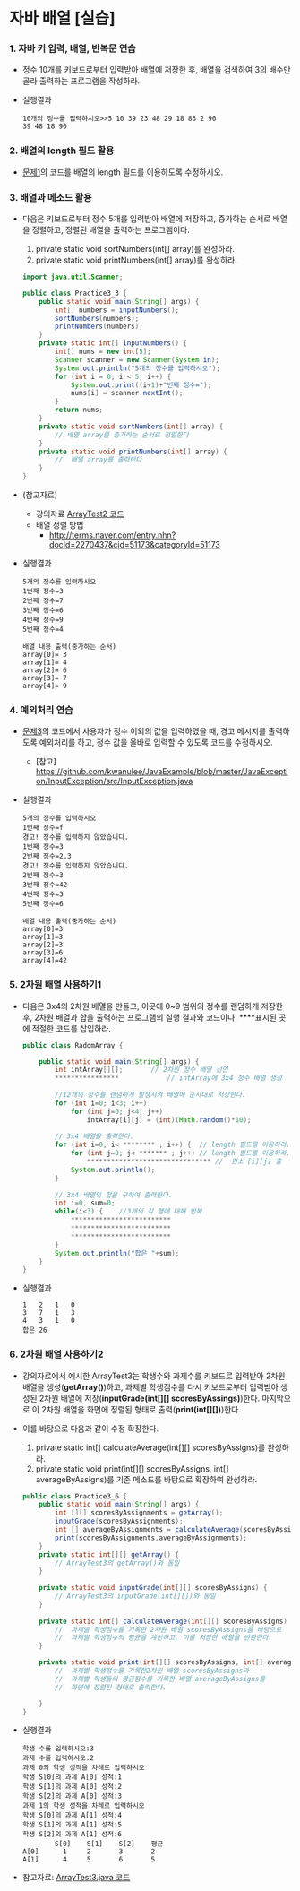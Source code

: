 # 자바 배열 [실습]

<a name="1"></a>
### 1.	자바 키 입력, 배열, 반복문 연습
- 정수 10개를 키보드로부터 입력받아 배열에 저장한 후, 배열을 검색하여 3의 배수만 골라 출력하는 프로그램을 작성하라.

- 실행결과
	
	```
	10개의 정수를 입력하시오>>5 10 39 23 48 29 18 83 2 90 
	39 48 18 90
	```

<a name="2"></a>
### 2. 배열의 length 필드 활용
- [문제1](#1)의 코드를 배열의 length 필드를 이용하도록 수정하시오. 

<a name="3"></a>
### 3. 배열과 메소드 활용
- 다음은 키보드로부터 정수 5개를 입력받아 배열에 저장하고, 증가하는 순서로 배열을 정렬하고, 정렬된 배열을 출력하는 프로그램이다.
	1. private static void sortNumbers(int[] array)를 완성하라.
	2. private static void printNumbers(int[] array)를 완성하라.
 
	```java
	import java.util.Scanner;
	
	public class Practice3_3 {
	    public static void main(String[] args) {
	        int[] numbers = inputNumbers();
	        sortNumbers(numbers);
	        printNumbers(numbers);
	    }
	    private static int[] inputNumbers() {
	        int[] nums = new int[5];
	        Scanner scanner = new Scanner(System.in);
	        System.out.println("5개의 정수를 입력하시오");
	        for (int i = 0; i < 5; i++) {
	            System.out.print((i+1)+"번째 정수=");
	            nums[i] = scanner.nextInt();
	        }
	        return nums;
	    }
	    private static void sortNumbers(int[] array) {
	        // 배열 array를 증가하는 순서로 정렬한다 
	    }
	    private static void printNumbers(int[] array) {
	        //  배열 array를 출력한다 
	    }
	}
	```

- (참고자료)
	- 강의자료 [ArrayTest2 코드](https://github.com/kwanulee/JavaExample/blob/master/JavaArray/src/ArrayTest2.java)
	- 배열 정렬 방법 
		- http://terms.naver.com/entry.nhn?docId=2270437&cid=51173&categoryId=51173

- 실행결과

	```
	5개의 정수를 입력하시오
	1번째 정수=3
	2번째 정수=7
	3번째 정수=6
	4번째 정수=9
	5번째 정수=4
	
	배열 내용 출력(중가하는 순서)
	array[0]= 3
	array[1]= 4
	array[2]= 6
	array[3]= 7
	array[4]= 9
	```

<a name="4"></a>
### 4. 예외처리 연습
- [문제3](#3)의 코드에서 사용자가 정수 이외의 값을 입력하였을 때, 경고 메시지를 출력하도록 예외처리를 하고, 정수 값을 올바로 입력할 수 있도록 코드를 수정하시오. 
	- [참고] https://github.com/kwanulee/JavaExample/blob/master/JavaException/InputException/src/InputException.java 
	 
- 실행결과

	```
	5개의 정수를 입력하시오
	1번째 정수=f
	경고! 정수를 입력하지 않았습니다.
	1번째 정수=3
	2번째 정수=2.3
	경고! 정수를 입력하지 않았습니다.
	2번째 정수=3
	3번째 정수=42
	4번째 정수=3
	5번째 정수=6
	
	배열 내용 출력(중가하는 순서)
	array[0]=3
	array[1]=3
	array[2]=3
	array[3]=6
	array[4]=42
	```

<a name="5"></a>
### 5. 2차원 배열 사용하기1
- 다음은 3x4의 2차원 배열을 만들고, 이곳에 0~9 범위의 정수를 랜덤하게 저장한 후, 2차원 배열과 합을 출력하는 프로그램의 실행 결과와 코드이다. ****표시된 곳에 적절한 코드를 삽입하라.

	```java
	public class RadomArray {
	
		public static void main(String[] args) {
			int intArray[][];		// 2차원 정수 배열 선언
			****************			// intArray에 3x4 정수 배열 생성
			
			//12개의 정수를 랜덤하게 발생시켜 배열에 순서대로 저장한다.
			for (int i=0; i<3; i++)
				for (int j=0; j<4; j++)
					intArray[i][j] = (int)(Math.random()*10);
			
			// 3x4 배열을 출력한다.
			for (int i=0; i< ******** ; i++) {	// length 필드를 이용하라.
				for (int j=0; j< ******* ; j++)	// length 필드를 이용하라.
					*******************************	// 	원소 [i][j] 출
				System.out.println();
			}
			
			// 3x4 배열의 합을 구하여 출력한다.
			int i=0, sum=0;
			while(i<3) {	//3개의 각 행에 대해 반복
				*************************
				*************************
				*************************
			}
			System.out.println("합은 "+sum);
		}
	}
	```

- 실행결과

	```
	1	2	1	0	
	3	7	1	3	
	4	3	1	0	
	합은 26
	```

<a name="6"></a>
### 6. 2차원 배열 사용하기2
- 강의자료에서 예시한 ArrayTest3는 학생수와 과제수를 키보드로 입력받아 2차원 배열을 생성(**getArray()**)하고, 과제별 학생점수를 다시 키보드로부터 입력받아 생성된 2차원 배열에 저장(**inputGrade(int[][] scoresByAssings)**)한다. 마지막으로 이 2차원 배열을 화면에 정렬된 형태로 출력(**print(int[][])**)한다

- 이를 바탕으로 다음과 같이 수정 확장한다.
	1.	private static int[] calculateAverage(int[][] scoresByAssigns)를 완성하라.
	2.	private static void print(int[][] scoresByAssigns, int[] averageByAssigns)를 기존 메소드를 바탕으로 확장하여 완성하라.

	```java
	public class Practice3_6 {
		public static void main(String[] args) {
			int [][] scoresByAssignments = getArray();
			inputGrade(scoresByAssignments);
	        int [] averageByAssignments = calculateAverage(scoresByAssignments);
	        print(scoresByAssignments,averageByAssignments);
		}
		private static int[][] getArray() {  
			// ArrayTest3의 getArray()와 동일 
		}
		
		private static void inputGrade(int[][] scoresByAssigns) {
			// ArrayTest3의 inputGrade(int[][])와 동일
		}
		
		private static int[] calculateAverage(int[][] scoresByAssigns) {
	        //  과제별 학생점수를 기록한 2차원 배열 scoresByAssigns을 바탕으로
	        //  과제별 학생점수의 평균을 계산하고, 이를 저장한 배열을 반환한다.
		}
	
		private static void print(int[][] scoresByAssigns, int[] averageByAssigns){
	        //  과제별 학생점수를 기록한2차원 배열 scoresByAssigns과
	        //  과제별 학생들의 평균점수를 기록한 배열 averageByAssigns를 
	        //  화면에 정렬된 형태로 출력한다.
	
		}
	}
	```

- 실행결과

	```
	학생 수를 입력하시오:3
	과제 수를 입력하시오:2
	과제 0의 학생 성적을 차례로 입력하시오
	학생 S[0]의 과제 A[0] 성적:1
	학생 S[1]의 과제 A[0] 성적:2
	학생 S[2]의 과제 A[0] 성적:3
	과제 1의 학생 성적을 차례로 입력하시오
	학생 S[0]의 과제 A[1] 성적:4
	학생 S[1]의 과제 A[1] 성적:5
	학생 S[2]의 과제 A[1] 성적:6
	    	S[0]	S[1]	S[2]	평균
	A[0]	  1	  	2	  	3	 	2	
	A[1]	  4	  	5	  	6	 	5
	```

- 참고자료: [ArrayTest3.java 코드](https://github.com/kwanulee/JavaExample/blob/master/JavaArray/src/ArrayTest3.java)